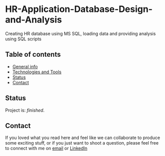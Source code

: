 # HR-Application-Database-Design-and-Analysis
Creating HR database using MS SQL, loading data and providing analysis using SQL scripts

## Table of contents
* [General info](#general-info)
* [Technologies and Tools](#technologies-and-tools)
* [Status](#status)
* [Contact](#contact)

## Status
Project is: _finished_.

## Contact
If you loved what you read here and feel like we can collaborate to produce some exciting stuff, or if you
just want to shoot a question, please feel free to connect with me on 
<a href="mailto:manishshukla.ms18@gmail.com">email</a> or 
<a href="https://www.linkedin.com/in/manishshukla-ms/" target="_blank">LinkedIn</a>


